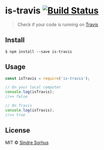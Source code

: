 # is-travis [![Build Status](https://travis-ci.org/sindresorhus/is-travis.svg?branch=master)](https://travis-ci.org/sindresorhus/is-travis)

> Check if your code is running on [Travis](https://travis-ci.org)


## Install

```
$ npm install --save is-travis
```


## Usage

```js
const isTravis = require('is-travis');

// On your local computer
console.log(isTravis);
//=> false

// On Travis
console.log(isTravis);
//=> true
```


## License

MIT © [Sindre Sorhus](https://sindresorhus.com)
